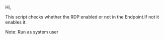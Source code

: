 Hi,

This script checks whether the RDP enabled or not in the Endpoint.If not it enables it.

 

Note: Run as system user